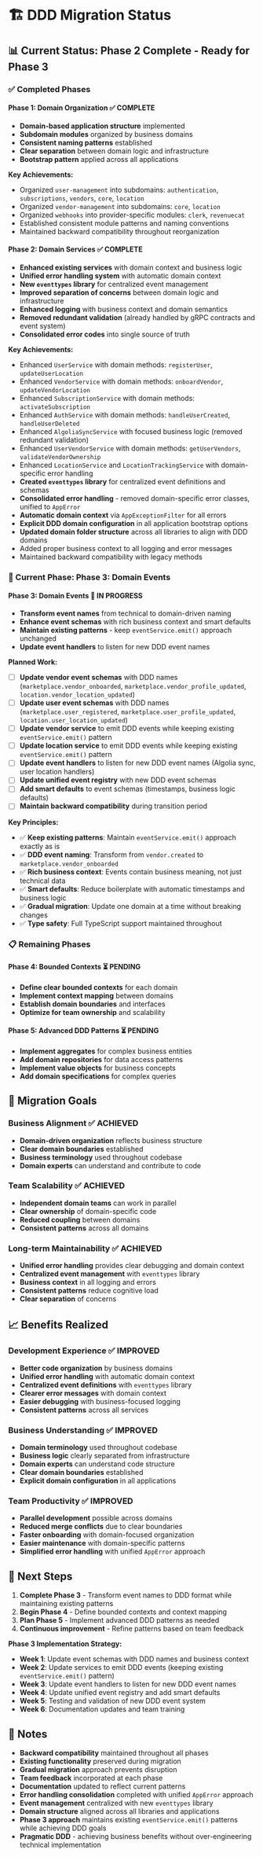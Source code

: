 # 🏗️ DDD Migration Status

## 📊 Current Status: **Phase 2 Complete - Ready for Phase 3**

### ✅ Completed Phases

#### **Phase 1: Domain Organization** ✅ COMPLETE

- **Domain-based application structure** implemented
- **Subdomain modules** organized by business domains
- **Consistent naming patterns** established
- **Clear separation** between domain logic and infrastructure
- **Bootstrap pattern** applied across all applications

**Key Achievements:**

- Organized `user-management` into subdomains: `authentication`, `subscriptions`, `vendors`, `core`, `location`
- Organized `vendor-management` into subdomains: `core`, `location`
- Organized `webhooks` into provider-specific modules: `clerk`, `revenuecat`
- Established consistent module patterns and naming conventions
- Maintained backward compatibility throughout reorganization

#### **Phase 2: Domain Services** ✅ COMPLETE

- **Enhanced existing services** with domain context and business logic
- **Unified error handling system** with automatic domain context
- **New `eventtypes` library** for centralized event management
- **Improved separation of concerns** between domain logic and infrastructure
- **Enhanced logging** with business context and domain semantics
- **Removed redundant validation** (already handled by gRPC contracts and event system)
- **Consolidated error codes** into single source of truth

**Key Achievements:**

- Enhanced `UserService` with domain methods: `registerUser`, `updateUserLocation`
- Enhanced `VendorService` with domain methods: `onboardVendor`, `updateVendorLocation`
- Enhanced `SubscriptionService` with domain methods: `activateSubscription`
- Enhanced `AuthService` with domain methods: `handleUserCreated`, `handleUserDeleted`
- Enhanced `AlgoliaSyncService` with focused business logic (removed redundant validation)
- Enhanced `UserVendorService` with domain methods: `getUserVendors`, `validateVendorOwnership`
- Enhanced `LocationService` and `LocationTrackingService` with domain-specific error handling
- **Created `eventtypes` library** for centralized event definitions and schemas
- **Consolidated error handling** - removed domain-specific error classes, unified to `AppError`
- **Automatic domain context** via `AppExceptionFilter` for all errors
- **Explicit DDD domain configuration** in all application bootstrap options
- **Updated domain folder structure** across all libraries to align with DDD domains
- Added proper business context to all logging and error messages
- Maintained backward compatibility with legacy methods

### 🚧 Current Phase: **Phase 3: Domain Events**

#### **Phase 3: Domain Events** 🔄 IN PROGRESS

- **Transform event names** from technical to domain-driven naming
- **Enhance event schemas** with rich business context and smart defaults
- **Maintain existing patterns** - keep `eventService.emit()` approach unchanged
- **Update event handlers** to listen for new DDD event names

**Planned Work:**

- [ ] **Update vendor event schemas** with DDD names (`marketplace.vendor_onboarded`, `marketplace.vendor_profile_updated`, `location.vendor_location_updated`)
- [ ] **Update user event schemas** with DDD names (`marketplace.user_registered`, `marketplace.user_profile_updated`, `location.user_location_updated`)
- [ ] **Update vendor service** to emit DDD events while keeping existing `eventService.emit()` pattern
- [ ] **Update location service** to emit DDD events while keeping existing `eventService.emit()` pattern
- [ ] **Update event handlers** to listen for new DDD event names (Algolia sync, user location handlers)
- [ ] **Update unified event registry** with new DDD event schemas
- [ ] **Add smart defaults** to event schemas (timestamps, business logic defaults)
- [ ] **Maintain backward compatibility** during transition period

**Key Principles:**

- ✅ **Keep existing patterns**: Maintain `eventService.emit()` approach exactly as is
- ✅ **DDD event naming**: Transform from `vendor.created` to `marketplace.vendor_onboarded`
- ✅ **Rich business context**: Events contain business meaning, not just technical data
- ✅ **Smart defaults**: Reduce boilerplate with automatic timestamps and business logic
- ✅ **Gradual migration**: Update one domain at a time without breaking changes
- ✅ **Type safety**: Full TypeScript support maintained throughout

### 📋 Remaining Phases

#### **Phase 4: Bounded Contexts** ⏳ PENDING

- **Define clear bounded contexts** for each domain
- **Implement context mapping** between domains
- **Establish domain boundaries** and interfaces
- **Optimize for team ownership** and scalability

#### **Phase 5: Advanced DDD Patterns** ⏳ PENDING

- **Implement aggregates** for complex business entities
- **Add domain repositories** for data access patterns
- **Implement value objects** for business concepts
- **Add domain specifications** for complex queries

## 🎯 Migration Goals

### **Business Alignment** ✅ ACHIEVED

- **Domain-driven organization** reflects business structure
- **Clear domain boundaries** established
- **Business terminology** used throughout codebase
- **Domain experts** can understand and contribute to code

### **Team Scalability** ✅ ACHIEVED

- **Independent domain teams** can work in parallel
- **Clear ownership** of domain-specific code
- **Reduced coupling** between domains
- **Consistent patterns** across all domains

### **Long-term Maintainability** ✅ ACHIEVED

- **Unified error handling** provides clear debugging and domain context
- **Centralized event management** with `eventtypes` library
- **Business context** in all logging and errors
- **Consistent patterns** reduce cognitive load
- **Clear separation** of concerns

## 📈 Benefits Realized

### **Development Experience** ✅ IMPROVED

- **Better code organization** by business domains
- **Unified error handling** with automatic domain context
- **Centralized event definitions** with `eventtypes` library
- **Clearer error messages** with domain context
- **Easier debugging** with business-focused logging
- **Consistent patterns** across all services

### **Business Understanding** ✅ IMPROVED

- **Domain terminology** used throughout codebase
- **Business logic** clearly separated from infrastructure
- **Domain experts** can understand code structure
- **Clear domain boundaries** established
- **Explicit domain configuration** in all applications

### **Team Productivity** ✅ IMPROVED

- **Parallel development** possible across domains
- **Reduced merge conflicts** due to clear boundaries
- **Faster onboarding** with domain-focused organization
- **Easier maintenance** with domain-specific patterns
- **Simplified error handling** with unified `AppError` approach

## 🚀 Next Steps

1. **Complete Phase 3** - Transform event names to DDD format while maintaining existing patterns
2. **Begin Phase 4** - Define bounded contexts and context mapping
3. **Plan Phase 5** - Implement advanced DDD patterns as needed
4. **Continuous improvement** - Refine patterns based on team feedback

**Phase 3 Implementation Strategy:**

- **Week 1**: Update event schemas with DDD names and business context
- **Week 2**: Update services to emit DDD events (keeping existing `eventService.emit()` pattern)
- **Week 3**: Update event handlers to listen for new DDD event names
- **Week 4**: Update unified event registry and add smart defaults
- **Week 5**: Testing and validation of new DDD event system
- **Week 6**: Documentation updates and team training

## 📝 Notes

- **Backward compatibility** maintained throughout all phases
- **Existing functionality** preserved during migration
- **Gradual migration** approach prevents disruption
- **Team feedback** incorporated at each phase
- **Documentation** updated to reflect current patterns
- **Error handling consolidation** completed with unified `AppError` approach
- **Event management** centralized with new `eventtypes` library
- **Domain structure** aligned across all libraries and applications
- **Phase 3 approach** maintains existing `eventService.emit()` patterns while achieving DDD goals
- **Pragmatic DDD** - achieving business benefits without over-engineering technical implementation
